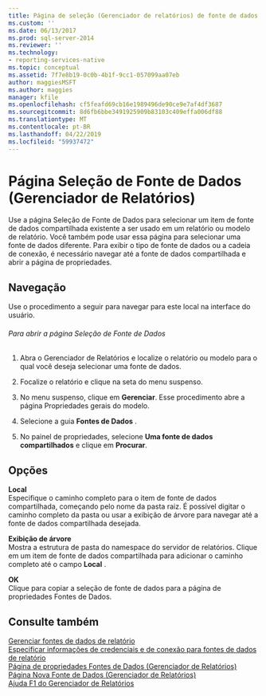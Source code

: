 ```yaml
---
title: Página de seleção (Gerenciador de relatórios) de fonte de dados | Microsoft Docs
ms.custom: ''
ms.date: 06/13/2017
ms.prod: sql-server-2014
ms.reviewer: ''
ms.technology:
- reporting-services-native
ms.topic: conceptual
ms.assetid: 7f7e8b19-0c0b-4b1f-9cc1-057099aa07eb
author: maggiesMSFT
ms.author: maggies
manager: kfile
ms.openlocfilehash: cf5feafd69cb16e1989496de90ce9e7af4df3687
ms.sourcegitcommit: 8d6fb6bbe3491925909b83103c409effa006df88
ms.translationtype: MT
ms.contentlocale: pt-BR
ms.lasthandoff: 04/22/2019
ms.locfileid: "59937472"
---
```

# <a name="data-source-selection-page-report-manager"></a>Página Seleção de Fonte de Dados (Gerenciador de Relatórios)
  Use a página Seleção de Fonte de Dados para selecionar um item de fonte de dados compartilhada existente a ser usado em um relatório ou modelo de relatório. Você também pode usar essa página para selecionar uma fonte de dados diferente. Para exibir o tipo de fonte de dados ou a cadeia de conexão, é necessário navegar até a fonte de dados compartilhada e abrir a página de propriedades.  
  
## <a name="navigation"></a>Navegação  
 Use o procedimento a seguir para navegar para este local na interface do usuário.  
  
###### <a name="to-open-the-data-source-selection-page"></a>Para abrir a página Seleção de Fonte de Dados  
  
1.  Abra o Gerenciador de Relatórios e localize o relatório ou modelo para o qual você deseja selecionar uma fonte de dados.  
  
2.  Focalize o relatório e clique na seta do menu suspenso.  
  
3.  No menu suspenso, clique em **Gerenciar**. Esse procedimento abre a página Propriedades gerais do modelo.  
  
4.  Selecione a guia **Fontes de Dados** .  
  
5.  No painel de propriedades, selecione **Uma fonte de dados compartilhados** e clique em **Procurar**.  
  
## <a name="options"></a>Opções  
 **Local**  
 Especifique o caminho completo para o item de fonte de dados compartilhada, começando pelo nome da pasta raiz. É possível digitar o caminho completo da pasta ou usar a exibição de árvore para navegar até a fonte de dados compartilhada desejada.  
  
 **Exibição de árvore**  
 Mostra a estrutura de pasta do namespace do servidor de relatórios. Clique em um item de fonte de dados compartilhada para adicionar o caminho completo até o campo **Local** .  
  
 **OK**  
 Clique para copiar a seleção de fonte de dados para a página de propriedades Fontes de Dados.  
  
## <a name="see-also"></a>Consulte também  
 [Gerenciar fontes de dados de relatório](report-data/manage-report-data-sources.md)   
 [Especificar informações de credenciais e de conexão para fontes de dados de relatório](report-data/specify-credential-and-connection-information-for-report-data-sources.md)   
 [Página de propriedades Fontes de Dados &#40;Gerenciador de Relatórios&#41;](../../2014/reporting-services/data-sources-properties-page-report-manager.md)   
 [Página Nova Fonte de Dados &#40;Gerenciador de Relatórios&#41;](../../2014/reporting-services/new-data-source-page-report-manager.md)   
 [Ajuda F1 do Gerenciador de Relatórios](../../2014/reporting-services/report-manager-f1-help.md)  
  
  
